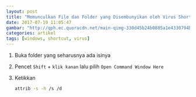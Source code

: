 ```yaml
---
layout: post
title: "Memunculkan File dan Folder yang Disembunyikan oleh Virus Shortcut"
date: 2017-07-19 11:05:47
gambar: "http://qph.ec.quoracdn.net/main-qimg-330d45b24b0885a1e4330794b8f65a25-c"
categories: artikel
tags: [windows, shortcut, virus]
---
```


1. Buka folder yang seharusnya ada isinya
2. Pencet `Shift` + `klik kanan` lalu pilih `Open Command Window Here`
3. Ketikkan

    ```bash
    attrib -s -h /s /d
    ```
